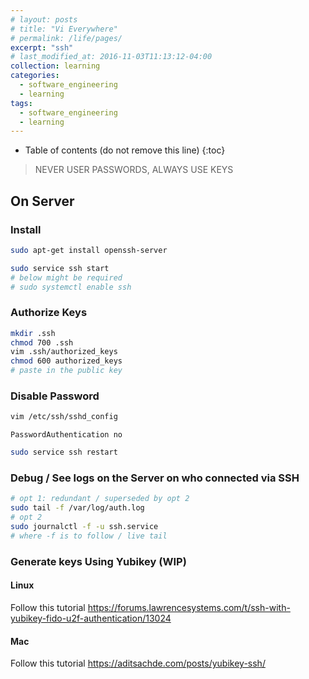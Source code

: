 ```yaml
---
# layout: posts
# title: "Vi Everywhere"
# permalink: /life/pages/
excerpt: "ssh"
# last_modified_at: 2016-11-03T11:13:12-04:00
collection: learning
categories:
  - software_engineering
  - learning
tags:
  - software_engineering
  - learning
---
```


* Table of contents (do not remove this line)
{:toc}


> NEVER USER PASSWORDS, ALWAYS USE KEYS


## On Server

### Install

```bash
sudo apt-get install openssh-server
```

```bash
sudo service ssh start
# below might be required
# sudo systemctl enable ssh
```

### Authorize Keys

```bash
mkdir .ssh
chmod 700 .ssh
vim .ssh/authorized_keys
chmod 600 authorized_keys
# paste in the public key
```

### Disable Password

```bash
vim /etc/ssh/sshd_config
```

```vim
PasswordAuthentication no
```

```bash
sudo service ssh restart
```

### Debug / See logs on the Server on who connected via SSH

```bash
# opt 1: redundant / superseded by opt 2
sudo tail -f /var/log/auth.log
# opt 2
sudo journalctl -f -u ssh.service
# where -f is to follow / live tail
```

### Generate keys Using Yubikey (WIP)

#### Linux 

Follow this tutorial
<https://forums.lawrencesystems.com/t/ssh-with-yubikey-fido-u2f-authentication/13024>


#### Mac 

Follow this tutorial
<https://aditsachde.com/posts/yubikey-ssh/>
